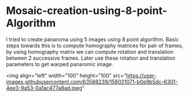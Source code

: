 # Mosaic-creation-using-8-point-Algorithm
I tried to create panaroma using 5 images using 8 point algorithm. Basic steps towards this is to compute homography matrices for pair of frames, by using homography matrix we can compute rotation and translation between 2 successive frames. Later use these rotation and translation parameters to get warped panaromic image.

<img 
  align="left"
  width="100"
  height="100"
  src="https://user-images.githubusercontent.com/63588239/156021071-b0e9b5dc-6301-4ee3-9a53-0a1ac477a8ad.jpeg"
>
<!-- 
![2](https://user-images.githubusercontent.com/63588239/156021082-7ed0ff6e-e364-448a-98f2-68e553141744.jpeg)
![3](https://user-images.githubusercontent.com/63588239/156021085-e763d8b4-4da9-408d-b988-5c1301df4818.jpeg)
![4](https://user-images.githubusercontent.com/63588239/156021087-5cdaf2ab-de28-4722-8486-cca3850a4fcc.jpeg)
![5](https://user-images.githubusercontent.com/63588239/156021090-4d290c17-454b-44af-8b52-a42ef20fdde0.jpeg)
 -->

